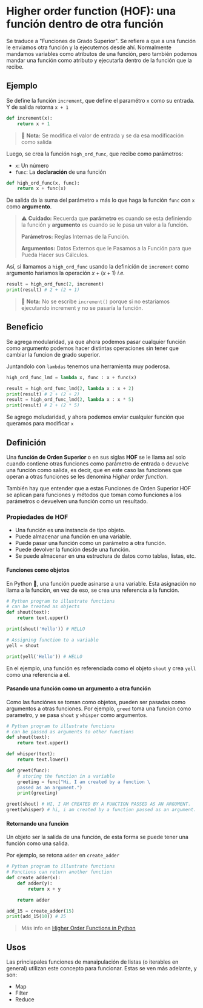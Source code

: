 # Higher order function (HOF): una función dentro de otra función

Se traduce a "Funciones de Grado Superior". Se refiere a que a una función le enviamos otra función y la ejecutemos desde ahí. Normalmente mandamos variables como atributos de una función, pero también podemos mandar una función como atributo y ejecutarla dentro de la función que la recibe.

## Ejemplo

Se define la función `increment`, que define el paramétro `x` como su entrada. Y de salida retorna `x + 1`

```python
def increment(x):
    return x + 1
```

> 📝 **Nota:** Se modifica el valor de entrada y se da esa modificación como salida

Luego, se crea la función `high_ord_func`, que recibe como parámetros:

- `x`: Un número
- `func`: La **declaración** de una función

```python
def high_ord_func(x, func):
    return x + func(x)
```

De salida da la suma del parámetro `x` más lo que haga la función `func` con `x` como **argumento**.

> ⚠️ **Cuidado:** Recuerda que **parámetro** es cuando se esta definiendo la función y **argumento** es cuando se le pasa un valor a la función.
>
>**Parámetros:** Reglas Internas de la Función.
>
>**Argumentos:** Datos Externos que le Pasamos a la Función para que Pueda Hacer sus Cálculos.

Así, si llamamos a `high_ord_func` usando la definición de `increment` como argumento hariamos la operación $x + (x + 1)$ *i.e.*

```python
result = high_ord_func(2, increment)
print(result) # 2 + (2 + 1)
```

> 📝 **Nota:** No se escribe `increment()` porque si no estariamos ejecutando increment y no se pasaría la función.

## Beneficio

Se agrega modularidad, ya que ahora podemos pasar cualquier función como argumento podemos hacer distintas operaciones sin tener que cambiar la funcion de grado superior.

Juntandolo con `lambdas` tenemos una herramienta muy poderosa.

```python
high_ord_func_lmd = lambda x, func : x + func(x)

result = high_ord_func_lmd(2, lambda x : x + 2)
print(result) # 2 + (2 + 2)
result = high_ord_func_lmd(2, lambda x : x * 5)
print(result) # 2 + (2 * 5)
```

Se agrego moludaridad, y ahora podemos enviar cualquier función que queramos para modificar `x`

## Definición

Una **función de Orden Superior** o en sus siglas **HOF** se le llama así solo cuando contiene otras funciones como parámetro de entrada o devuelve una función como salida, es decir, que en este caso las funciones que operan a otras funciones se les denomina *Higher order function*.

También hay que entender que a estas Funciones de Orden Superior HOF se aplican para funciones y métodos que toman como funciones a los parámetros o devuelven una función como un resultado.

### Propiedades de HOF

- Una función es una instancia de tipo objeto.
- Puede almacenar una función en una variable.
- Puede pasar una función como un parámetro a otra función.
- Puede devolver la función desde una función.
- Se puede almacenar en una estructura de datos como tablas, listas, etc.

#### Funciones como objetos

En Python :snake:, una función puede asinarse a una variable. Esta asignación no llama a la función, en vez de eso, se crea una referencia a la función.

```python
# Python program to illustrate functions
# can be treated as objects
def shout(text):
    return text.upper()

print(shout('Hello')) # HELLO

# Assigning function to a variable
yell = shout

print(yell('Hello')) # HELLO
```

En el ejemplo, una función es referenciada como el objeto `shout` y crea `yell` como una referencia a el.

#### Pasando una función como un argumento a otra función

Como las funciónes se toman como objetos, pueden ser pasadas como argumentos a otras funciones. Por ejemplo, `greed` toma una funcion como parametro, y se pasa `shout` y `whisper` como argumentos.

```python
# Python program to illustrate functions
# can be passed as arguments to other functions
def shout(text):
    return text.upper()

def whisper(text):
    return text.lower()

def greet(func):
    # storing the function in a variable
    greeting = func("Hi, I am created by a function \
    passed as an argument.")
    print(greeting)

greet(shout) # HI, I AM CREATED BY A FUNCTION PASSED AS AN ARGUMENT.
greet(whisper) # hi, i am created by a function passed as an argument.
```

#### Retornando una función

Un objeto ser la salida de una función, de esta forma se puede tener una función como una salida.

Por ejemplo, se retona `adder` en `create_adder`

```python
# Python program to illustrate functions
# Functions can return another function
def create_adder(x):
    def adder(y):
        return x + y

    return adder

add_15 = create_adder(15)
print(add_15(10)) # 25
```

> Más info en [Higher Order Functions in Python][1]

## Usos

Las princiapales funciones de manaipulación de listas (o iterables en general) utilizan este concepto para funcionar. Estas se ven más adelante, y son:

- Map
- Filter
- Reduce

<!-- Referencias -->

[1]: <https://www.geeksforgeeks.org/higher-order-functions-in-python/> "Higher Order Functions in Python"
